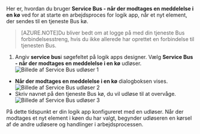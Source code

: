 Her er, hvordan du bruger **Service Bus - når der modtages en meddelelse i en kø** ved for at starte en arbejdsproces for logik app, når et nyt element, der sendes til en tjeneste Bus kø.  

>[AZURE.NOTE]Du bliver bedt om at logge på med din tjeneste Bus forbindelsesstreng, hvis du ikke allerede har oprettet en forbindelse til tjenesten Bus.  

1. Angiv **service bus**i søgefeltet på logik apps designer. Vælg **Service Bus - når der modtages en meddelelse i en kø** udløser.  
![Billede af Service Bus udløser 1](./media/connectors-create-api-servicebus/trigger-1.png)   
- **Når der modtages en meddelelse i en kø** dialogboksen vises.  
![Billede af Service Bus udløser 2](./media/connectors-create-api-servicebus/trigger-2.png)   
- Skriv navnet på den tjeneste Bus kø, du vil udløse til at overvåge.   
![Billede af Service Bus udløser 3](./media/connectors-create-api-servicebus/trigger-3.png)   

På dette tidspunkt er din logik app konfigureret med en udløser. Når der modtages et nyt element i køen du har valgt, begynder udløseren en kørsel af de andre udløsere og handlinger i arbejdsprocessen.    
